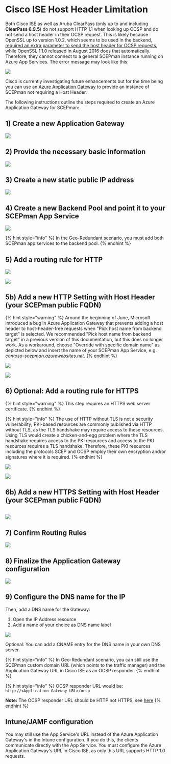 # Cisco ISE Host Header Limitation

Both Cisco ISE as well as Aruba ClearPass (only up to and including **ClearPass 6.9.5**) do not support HTTP 1.1 when looking up OCSP and do not send a host header in their OCSP request. This is likely because OpenSSL up to version 1.0.2, which seems to be used in the backend, [required an extra parameter to send the host header for OCSP requests](https://github.com/openssl/openssl/issues/1986), while OpenSSL 1.1.0 released in August 2016 does that automatically. Therefore, they cannot connect to a general SCEPman instance running on Azure App Services. The error message may look like this:

![](<../../.gitbook/assets/cisco-ocsp-error (2) (4) (4) (4) (4) (4) (2) (1) (12).jpg>)

Cisco is currently investigating future enhancements but for the time being you can use an [Azure Application Gateway](https://azure.microsoft.com/en-us/services/application-gateway/) to provide an instance of SCEPman not requiring a Host Header.

The following instructions outline the steps required to create an Azure Application Gateway for SCEPman:

## 1) Create a new Application Gateway

![](<../../.gitbook/assets/screen-shot-2019-10-18-at-17.12.40 (2) (2) (2) (2) (2) (2) (2) (1) (2).png>)

## 2) Provide the necessary basic information

![](<../../.gitbook/assets/screen-shot-2019-10-18-at-17.13.55 (2) (2) (2) (2) (2) (2) (2) (2) (2) (2) (1) (2).png>)

## 3) Create a new static public IP address

![](<../../.gitbook/assets/screen-shot-2019-10-18-at-17.14.19 (2) (4) (5) (5) (5) (2) (1) (7).png>)

## 4) Create a new Backend Pool and point it to your SCEPman App Service

![](<../../.gitbook/assets/screen-shot-2019-10-18-at-17.14.55 (2) (4) (5) (2) (1) (1) (1) (1) (1) (1) (2) (6).png>)

{% hint style="info" %}
In the Geo-Redundant scenario, you must add both SCEPman app services to the backend pool.
{% endhint %}

## 5) Add a routing rule for HTTP

![](<../../.gitbook/assets/screen-shot-2019-10-18-at-17.15.36 (2) (2) (2) (2) (2) (2) (2) (2) (2) (2) (2) (1) (1) (1) (1) (1) (1) (1) (1) (1) (1) (1) (1) (1) (1) (2) (1).png>)

![](../../.gitbook/assets/Replace5.png)

## 5b) Add a new HTTP Setting with Host Header (your SCEPman public FQDN)

{% hint style="warning" %}
Around the beginning of June, Microsoft introduced a bug in Azure Application Gateway that prevents adding a host header to host-header-free requests when "Pick host name from backend target" is selected. We recommended "Pick host name from backend target" in a previous version of this documentation, but this does no longer work. As a workaround, choose "Override with specific domain name" as depicted below and insert the name of your SCEPman App Service, e.g. _contoso-scepman.azurewebsites.net_.
{% endhint %}

![](<../../.gitbook/assets/screen-shot-2019-10-18-at-17.16.21 (1) (1) (2) (4) (3) (1) (7).png>)

![](../../.gitbook/assets/Replace5b2.png)

## 6) Optional: Add a routing rule for HTTPS

{% hint style="warning" %}
This step requires an HTTPS web server certificate.
{% endhint %}

{% hint style="info" %}
The use of HTTP without TLS is not a security vulnerability; PKI-based resources are commonly published via HTTP without TLS, as the TLS handshake may require access to these resources. Using TLS would create a chicken-and-egg problem where the TLS handshake requires access to the PKI resources and access to the PKI resources requires a TLS handshake. Therefore, these PKI resources including the protocols SCEP and OCSP employ their own encryption and/or signatures where it is required.
{% endhint %}

![](../../.gitbook/assets/Replace61.png)

![](<../../.gitbook/assets/screen-shot-2019-10-18-at-17.17.44 (2) (4) (3) (7).png>)

## 6b) Add a new HTTPS Setting with Host Header (your SCEPman public FQDN)



<figure><img src="../../.gitbook/assets/2024-06-06 16_52_56-.png" alt=""><figcaption></figcaption></figure>

![](../../.gitbook/assets/Replace62.png)

## 7) Confirm Routing Rules

![](<../../.gitbook/assets/screen-shot-2019-10-18-at-17.18.56 (2) (2) (2) (2) (2) (2) (1) (2).png>)

## 8) Finalize the Application Gateway configuration

![](<../../.gitbook/assets/screen-shot-2019-10-18-at-17.19.13 (2) (4) (3) (1) (7).png>)

## 9) Configure the DNS name for the IP

Then, add a DNS name for the Gateway:

1. Open the IP Address resource
2. Add a name of your choice as DNS name label

![](../../.gitbook/assets/ip-address.png)

Optional: You can add a CNAME entry for the DNS name in your own DNS server.

{% hint style="info" %}
In Geo-Redundant scenario, you can still use the SCEPman custom domain URL (which points to the traffic manager) and the Application Gateway URL in Cisco ISE as an OCSP responder.&#x20;
{% endhint %}

{% hint style="info" %}
OCSP responder URL would be: `http://<Application-Gateway-URL>/ocsp`

**Note:** The OCSP responder URL should be HTTP not HTTPS, see [here](../faqs/security-faq.md#id-21.-can-https-only-be-enabled)
{% endhint %}

## Intune/JAMF configuration

You may still use the App Service's URL instead of the Azure Application Gateway's in the Intune configuration. If you do this, the clients communicate directly with the App Service. You must configure the Azure Application Gateway's URL in Cisco ISE, as only this URL supports HTTP 1.0 requests.
